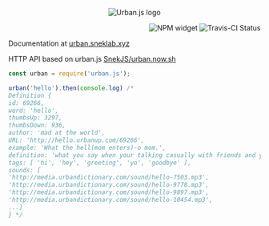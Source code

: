 <p align="center">
<img src="https://github.com/SnekJS/urban.js/blob/master/assets/Urban.js.png?raw=true" alt="Urban.js logo"/>
</p>
<p align="right">
<img src="https://nodei.co/npm/urban.js.png?mini=true" alt="NPM widget"/>
<img href="https://travis-ci.org/SnekJS/urban.js" src="https://travis-ci.org/SnekJS/urban.js.svg?branch=master" alt="Travis-CI Status"/>
</p>

Documentation at [urban.sneklab.xyz](https://urban.sneklab.xyz/)

HTTP API based on urban.js [SnekJS/urban.now.sh](https://github.com/SnekJS/urban.now.sh)

```js
const urban = require('urban.js');

urban('hello').then(console.log) /*
Definition {
id: 69266,
word: 'hello',
thumbsUp: 3297,
thumbsDown: 936,
author: 'mad at the world',
URL: 'http://hello.urbanup.com/69266',
example: 'What the hell(mom enters)-o mom.',
definition: 'what you say when your talking casually with friends and your mom walks in the room',
tags: [ 'hi', 'hey', 'greeting', 'yo', 'goodbye' ],
sounds: [
'http://media.urbandictionary.com/sound/hello-7503.mp3',
'http://media.urbandictionary.com/sound/hello-9778.mp3',
'http://media.urbandictionary.com/sound/hello-9897.mp3',
'http://media.urbandictionary.com/sound/hello-10454.mp3',
...]
} */
```
